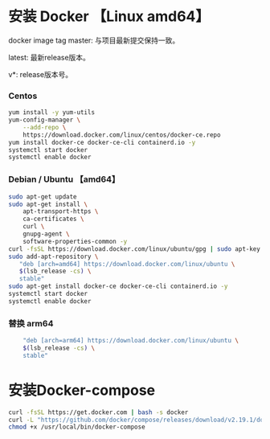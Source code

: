 # 安装 Docker 【Linux amd64】

docker image tag
master: 与项目最新提交保持一致。

latest: 最新release版本。

v*: release版本号。

### Centos
```bash
yum install -y yum-utils
yum-config-manager \
    --add-repo \
    https://download.docker.com/linux/centos/docker-ce.repo
yum install docker-ce docker-ce-cli containerd.io -y
systemctl start docker
systemctl enable docker
```

### Debian / Ubuntu 【amd64】
```bash
sudo apt-get update
sudo apt-get install \
    apt-transport-https \
    ca-certificates \
    curl \
    gnupg-agent \
    software-properties-common -y
curl -fsSL https://download.docker.com/linux/ubuntu/gpg | sudo apt-key add -
sudo add-apt-repository \
   "deb [arch=amd64] https://download.docker.com/linux/ubuntu \
   $(lsb_release -cs) \
   stable"
sudo apt-get install docker-ce docker-ce-cli containerd.io -y
systemctl start docker
systemctl enable docker
```

### 替换 arm64
```bash
    "deb [arch=arm64] https://download.docker.com/linux/ubuntu \
    $(lsb_release -cs) \
    stable"
```

# 安装Docker-compose
```bash
curl -fsSL https://get.docker.com | bash -s docker
curl -L "https://github.com/docker/compose/releases/download/v2.19.1/docker-compose-$(uname -s)-$(uname -m)" -o /usr/local/bin/docker-compose
chmod +x /usr/local/bin/docker-compose
```
